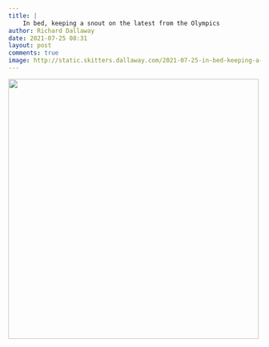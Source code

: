 ```yaml
---
title: |
    In bed, keeping a snout on the latest from the Olympics
author: Richard Dallaway
date: 2021-07-25 08:31
layout: post
comments: true
image: http://static.skitters.dallaway.com/2021-07-25-in-bed-keeping-a-snout-on-the-latest-from-the-olympics-fullsize-0.jpeg
---
```




<a href="http://static.skitters.dallaway.com/2021-07-25-in-bed-keeping-a-snout-on-the-latest-from-the-olympics-fullsize-0.jpeg"><img src="http://static.skitters.dallaway.com/2021-07-25-in-bed-keeping-a-snout-on-the-latest-from-the-olympics-thumb-0.jpeg" width="500" height="519"></a>

